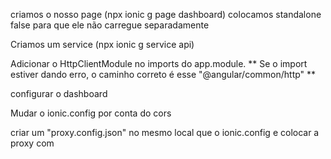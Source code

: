 criamos o nosso page (npx ionic g page dashboard)
colocamos standalone false para que ele não carregue separadamente


Criamos um service (npx ionic g service api)

Adicionar o HttpClientModule no imports do app.module. ** Se o import estiver dando erro, o caminho correto é esse "@angular/common/http" **

configurar o dashboard

Mudar o ionic.config por conta do cors

criar um "proxy.config.json" no mesmo local que o ionic.config e colocar a proxy com 

